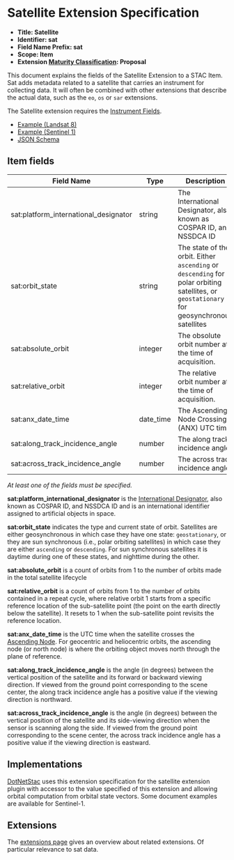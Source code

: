 # Satellite Extension Specification

- **Title: Satellite**
- **Identifier: sat**
- **Field Name Prefix: sat**
- **Scope: Item**
- **Extension [Maturity Classification](../README.md#extension-maturity): Proposal**

This document explains the fields of the Satellite Extension to a STAC Item. Sat adds metadata related to a satellite that carries an instrument for collecting data. It will often be combined with other extensions that describe the actual data, such as the `eo`, `os` or `sar` extensions.

The Satellite extension requires the [Instrument Fields](../../item-spec/common-metadata.md#instrument).

- [Example (Landsat 8)](examples/example-landsat8.json)
- [Example (Sentinel 1)](examples/example-sentinel1.json)
- [JSON Schema](json-schema/schema.json)

## Item fields

| Field Name       | Type                     | Description |
| ---------------- | ------------------------ | ----------- |
| sat:platform_international_designator | string | The International Designator, also known as COSPAR ID, and NSSDCA ID |
| sat:orbit_state        | string        | The state of the orbit. Either `ascending` or `descending` for polar orbiting satellites, or `geostationary` for geosynchronous satellites |
| sat:absolute_orbit     | integer       | The obsolute orbit number at the time of acquisition. |
| sat:relative_orbit     | integer       | The relative orbit number at the time of acquisition. |
| sat:anx_date_time     | date_time    | The Ascending Node Crossing (ANX) UTC time |
| sat:along_track_incidence_angle | number | The along track incidence angle |
| sat:across_track_incidence_angle | number | The across track incidence angle |

*At least one of the fields must be specified.*

**sat:platform_international_designator** is the [International Designator](https://en.wikipedia.org/wiki/International_Designator), also known as COSPAR ID, and NSSDCA ID and is an international identifier assigned to artificial objects in space.

**sat:orbit_state** indicates the type and current state of orbit. Satellites are either geosynchronous in which case they have one state: `geostationary`, or they are sun synchronous (i.e., polar orbiting satellites) in which case they are either `ascending` or `descending`. For sun synchronous satellites it is daytime during one of these states, and nighttime during the other.

**sat:absolute_orbit** is a count of orbits from 1 to the number of orbits made in the total satellite lifecycle

**sat:relative_orbit** is a count of orbits from 1 to the number of orbits contained in a repeat cycle, where relative orbit 1 starts from a specific reference location of the sub-satellite point (the point on the earth directly below the satellite). It resets to 1 when the sub-satellite point revisits the reference location.

**sat:anx_date_time** is the UTC time when the satellite crosses the [Ascending Node](https://en.wikipedia.org/wiki/Orbital_node). For geocentric and heliocentric orbits, the ascending node (or north node) is where the orbiting object moves north through the plane of reference.

**sat:along_track_incidence_angle** is the angle (in degrees) between the vertical position of the satellite and its forward or backward viewing direction. If viewed from the ground point corresponding to the scene center, the along track incidence angle has a positive value if the viewing direction is northward.

**sat:across_track_incidence_angle** is the angle (in degrees) between the vertical position of the satellite and its side-viewing direction when the sensor is scanning along the side. If viewed from the ground point corresponding to the scene center, the across track incidence angle has a positive value if the viewing direction is eastward.

## Implementations

[DotNetStac](https://github.com/Terradue/DotNetStac) uses this extension specification for the satellite extension plugin with accessor to the value specified of this extension and allowing orbital computation from orbital state vectors.
Some document examples are available for Sentinel-1.

## Extensions

The [extensions page](../README.md) gives an overview about related extensions. Of particular relevance to sat data.
